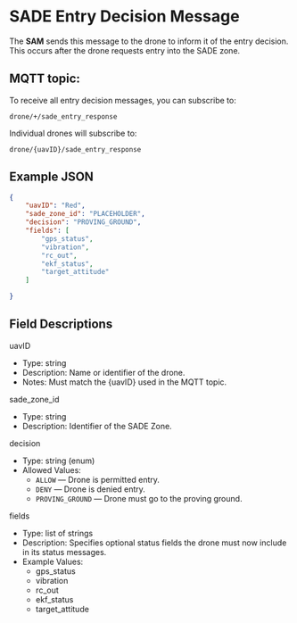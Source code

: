 # SADE Entry Decision Message

The **SAM** sends this message to the drone to inform it of the entry decision.  
This occurs after the drone requests entry into the SADE zone.

## MQTT topic:
To receive all entry decision messages, you can subscribe to:

```
drone/+/sade_entry_response
```


Individual drones will subscribe to:
```
drone/{uavID}/sade_entry_response
```

## Example JSON

```json
{
    "uavID": "Red",
    "sade_zone_id": "PLACEHOLDER",
    "decision": "PROVING_GROUND",
    "fields": [
        "gps_status",
        "vibration",
        "rc_out",
        "ekf_status",
        "target_attitude"
    ]

}
```

## Field Descriptions

uavID
- Type: string
- Description: Name or identifier of the drone.
- Notes: Must match the {uavID} used in the MQTT topic.

sade_zone_id
- Type: string
- Description: Identifier of the SADE Zone.

decision
- Type: string (enum)
- Allowed Values:
    - `ALLOW` — Drone is permitted entry.
    - `DENY` — Drone is denied entry.
    - `PROVING_GROUND` — Drone must go to the proving ground.

fields
- Type: list of strings
- Description: Specifies optional status fields the drone must now include in its status messages.
- Example Values:
    - gps_status
    - vibration
    - rc_out
    - ekf_status
    - target_attitude
